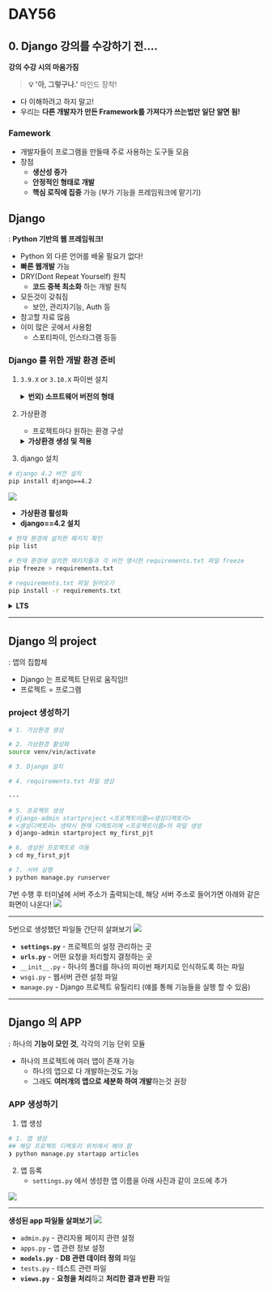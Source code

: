# DAY56
## 0. Django 강의를 수강하기 전....
**강의 수강 시의 마음가짐**


> **💡 '아, 그렇구나.'** 마인드 장착!


- 다 이해하려고 하지 말고!
- 우리는 **다른 개발자가 만든 Framework를 가져다가 쓰는법만 일단 알면 됨!**

### Famework
* 개발자들이 프로그램을 만들때 주로 사용하는 도구들 모음
* 장점
  * **생산성 증가**
  * **안정적인 형태로 개발**
  * **핵심 로직에 집중** 가능 (부가 기능을 프레임워크에 맡기기)


## Django
: **Python 기반의 웹 프레임워크!**
* Python 외 다른 언어를 배울 필요가 없다!
* **빠른 웹개발** 가능
* DRY(Dont Repeat Yourself) 원칙
  * **코드 중복 최소화** 하는 개발 원칙
* 모든것이 갖춰짐
  * 보안, 관리자기능, Auth 등
* 참고할 자료 많음
* 이미 많은 곳에서 사용함
  * 스포티파이, 인스타그램 등등

### Django 를 위한 개발 환경 준비

1. `3.9.X` or `3.10.X` 파이썬 설치
    <details>
    <summary><b>번외) 소프트웨어 버전의 형태</b></summary>
    <div markdown="1">

    Q. 왜 소프트 웨어 버전은 A.B.C 형태일까?
    A. Major.Minor.Patch

    * Major 
    * 소프트웨어의 **큰 변화나 기능 추가**
    * 변경시 호환성이 없는 변경사항이 있을 수 있음
    * **이전 버전과 호환성 보장 X**
    * Minor
    * 주요 버전 안에서의 **작은 변화**
    * 새로운 기능 추가
    * 개선된 기능
    * 주요 버전과 **호환성 유지**하면서 새 기능 추가
    * Patch
    * 버그 수정, 보안 업데이트 또는 작은 수정사항
    * 주요 버전과 부버전은 변경되지 않고, 코드 수정이 있을 수 있음
    * **호환성 유지**하면서 이전 버전의 **안정성 향상**

    </details>
    </div>
2. 가상환경
   * 프로젝트마다 원하는 환경 구성
    <details>
    <summary><b>가상환경 생성 및 적용</b></summary>
    <div markdown="1">
    
    ![](/img/241211_make_v.png)

   - [ ] 1. `django` 라는 폴더 생성
   - [ ] 2. `django` 폴더로 이동
   - [ ] 3. `venv` 라는 폴더를 만들고 여기에 가상환경 파일을 만듦
   - [ ] 4. `ls` 명령어로 확인
   - [ ] 5. `source venv/bin/activate` 로 가상환경 활성화
     - 해당 디렉토리 안에 있는 activate 를 활성화시킴
   - [ ] `deactivate` 가상환경 비활성화
   - [ ] `pip list` 설치된 파이썬 패키지 확인
  </details>
  </div>

3. django 설치
```bash
# django 4.2 버전 설치
pip install django==4.2
```
![](/img/241211_install_django.png)
* **가상환경 활성화** 
* **django==4.2 설치**

```bash
# 현재 환경에 설치한 패키지 확인
pip list
```

```bash
# 현재 환경에 설치한 패키지들과 각 버전 명시한 requirements.txt 파일 freeze
pip freeze > requirements.txt
```

```bash
# requirements.txt 파일 읽어오기
pip install -r requirements.txt
```


  <details>
  <summary><b>LTS</b></summary>
  <div markdown="1">

  :Long Term Support
  * 소프트웨어는 최신버전을 설치한다고 해서 모든 것이 호환되지 않으므로
  * **프로젝트 호환성이 높고 오래 사용할 수 있는 버전!**
  ---
  **Django의 LTS 확인**
  * [Django 다운로드 페이지](https://www.djangoproject.com/download/)에 가서 아래로 내리며 살펴보면 어떤 버전이 LTS 인지 명시되어있음


  ![](/img/241211_django_LTS.png)
  </details>
  </div>

---

## Django 의 project 
: 앱의 집합체
* Django 는 프로젝트 단위로 움직임!!
* 프로젝트 = 프로그램

### project 생성하기

```bash
# 1. 가상환경 생성

# 2. 가상환경 활성화
source venv/vin/activate

# 3. Django 설치

# 4. requirements.txt 파일 생성

---

# 5. 프로젝트 생성
# django-admin startproject <프로젝트이름><생성디렉토리>
# <생성디렉토리> 생략시 현재 디렉토리에 <프로젝트이름>의 파일 생성
❯ django-admin startproject my_first_pjt

# 6. 생성된 프로젝트로 이동
❯ cd my_first_pjt

# 7. 서버 실행
❯ python manage.py runserver
```
7번 수행 후 터미널에 서버 주소가 출력되는데, 해당 서버 주소로 들어가면
아래와 같은 화면이 나온다!
![](/img/241211_django_server.png)

---
5번으로 생성했던 파일들 간단히 살펴보기
![](/img/241211_django_files.png)

* **`settings.py`** - 프로젝트의 설정 관리하는 곳
* **`urls.py`** - 어떤 요청을 처리할지 결정하는 곳
* `__init__.py` - 하나의 폴더를 하나의 파이썬 패키지로 인식하도록 하는 파일
* `wsgi.py` - 웹서버 관련 설정 파일
* `manage.py` - Django 프로젝트 유틸리티 (얘를 통해 기능들을 실행 할 수 있음)


---

## Django 의 APP
: 하나의 **기능이 모인 것**, 각각의 기능 단위 모듈

* 하나의 프로젝트에 여러 앱이 존재 가능
  * 하나의 앱으로 다 개발하는것도 가능
  * 그래도 **여러개의 앱으로 세분화 하여 개발**하는것 권장

### APP 생성하기
1. 앱 생성

```bash
# 1. 앱 생성
## 해당 프로젝트 디렉토리 위치에서 해야 함
❯ python manage.py startapp articles
```

2. 앱 등록
   * `settings.py`  에서 생성한 앱 이름을 아래 사진과 같이 코드에 추가

![](/img/241211_django_app.png)

---
**생성된 app 파일들 살펴보기**
![](/img/241211_app_files.png)
* `admin.py` - 관리자용 페이지 관련 설정
* `apps.py` - 앱 관련 정보 설정
* **`models.py`** - **DB 관련 데이터 정의** 파일
* `tests.py` - 테스트 관련 파일
* **`views.py`** - **요청을 처리**하고 **처리한 결과 반환** 파일